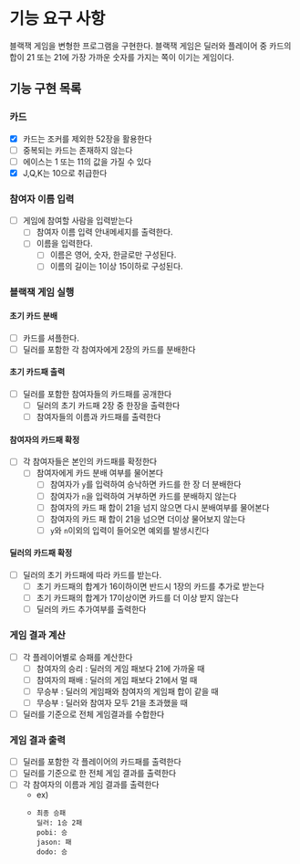# 기능 요구 사항
블랙잭 게임을 변형한 프로그램을 구현한다.
블랙잭 게임은 딜러와 플레이어 중 카드의 합이 21 또는 21에 가장 가까운 숫자를 가지는 쪽이 이기는 게임이다.

## 기능 구현 목록

### 카드
- [x] 카드는 조커를 제외한 52장을 활용한다
- [ ] 중복되는 카드는 존재하지 않는다
- [ ] 에이스는 1 또는 11의 값을 가질 수 있다
- [x] J,Q,K는 10으로 취급한다

### 참여자 이름 입력
- [ ] 게임에 참여할 사람을 입력받는다
    - [ ] 참여자 이름 입력 안내메세지를 출력한다.
    - [ ] 이름을 입력한다.
      - [ ] 이름은 영어, 숫자, 한글로만 구성된다.
      - [ ] 이름의 길이는 1이상 15이하로 구성된다.

### 블랙잭 게임 실행
 
#### 초기 카드 분배
- [ ] 카드를 셔플한다.
- [ ] 딜러를 포함한 각 참여자에게 2장의 카드를 분배한다

#### 초기 카드패 출력
- [ ] 딜러를 포함한 참여자들의 카드패를 공개한다
  - [ ] 딜러의 초기 카드패 2장 중 한장을 출력한다
  - [ ] 참여자들의 이름과 카드패를 출력한다
  
#### 참여자의 카드패 확정
- [ ] 각 참여자들은 본인의 카드패를 확정한다
    - [ ] 참여자에게 카드 분배 여부를 물어본다
        - [ ] 참여자가 `y`를 입력하여 승낙하면 카드를 한 장 더 분배한다
        - [ ] 참여자가 `n`을 입력하여 거부하면 카드를 분배하지 않는다
        - [ ] 참여자의 카드 패 합이 21을 넘지 않으면 다시 분배여부를 물어본다
        - [ ] 참여자의 카드 패 합이 21을 넘으면 더이상 물어보지 않는다
        - [ ] `y`와 `n`이외의 입력이 들어오면 예외를 발생시킨다
    
#### 딜러의 카드패 확정
- [ ] 딜러의 초기 카드패에 따라 카드를 받는다.
  - [ ] 초기 카드패의 합계가 16이하이면 반드시 1장의 카드를 추가로 받는다
  - [ ] 초기 카드패의 합계가 17이상이면 카드를 더 이상 받지 않는다
  - [ ] 딜러의 카드 추가여부를 출력한다 

### 게임 결과 계산
- [ ] 각 플레이어별로 승패를 계산한다
  - [ ] 참여자의 승리 : 딜러의 게임 패보다 21에 가까울 때
  - [ ] 참여자의 패배 : 딜러의 게임 패보다 21에서 멀 때
  - [ ] 무승부 : 딜러의 게임패와 참여자의 게임패 합이 같을 때
  - [ ] 무승부 : 딜러와 참여자 모두 21을 초과했을 때
- [ ] 딜러를 기준으로 전체 게임결과를 수합한다

### 게임 결과 출력
- [ ] 딜러를 포함한 각 플레이어의 카드패를 출력한다
- [ ] 딜러를 기준으로 한 전체 게임 결과를 출력한다
- [ ] 각 참여자의 이름과 게임 결과를 출력한다
  - ex)
  - ```
    최종 승패
    딜러: 1승 2패
    pobi: 승
    jason: 패
    dodo: 승
    ```


